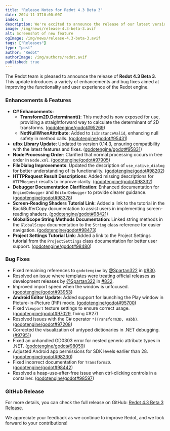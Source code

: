 ```yaml
---
title: "Release Notes for Redot 4.3 Beta 3"
date: 2024-11-3T10:00:00Z
index: 1
description: We're excited to announce the release of our latest version, featuring a host of enhancements and fixes.
image: /img/news/release-4.3-beta-3.avif
alt: Screenshot of new feature
ogImage: /img/news/release-4.3-beta-3.avif
tags: ["Releases"]
type: "post"
author: "Redot"
authorImage: /img/authors/redot.avif
published: true
---
```


The Redot team is pleased to announce the release of **Redot 4.3 Beta 3**. This update introduces a variety of enhancements and bug fixes aimed at improving the functionality and user experience of the Redot engine.

### Enhancements & Features
- **C# Enhancements:**
    - **Transform2D.Determinant()**: This method is now exposed for use, providing a straightforward way to calculate the determinant of 2D transforms. ([godotengine/godot#95269](https://github.com/godotengine/godot/pull/95269))
    - **NotNullWhenAttribute**: Added to `IsInstanceValid`, enhancing null safety in method calls. ([godotengine/godot#95431](https://github.com/godotengine/godot/pull/95431))
- **ufbx Library Update**: Updated to version 0.14.3, ensuring compatibility with the latest features and fixes. ([godotengine/godot#95831](https://github.com/godotengine/godot/pull/95831))
- **Node Processing Order**: Clarified that normal processing occurs in tree order in `Node.xml`. ([godotengine/godot#97905](https://github.com/godotengine/godot/pull/97905))
- **FileDialog Improvements**: Updated the description of `use_native_dialog` for better understanding of its functionality. ([godotengine/godot#98202](https://github.com/godotengine/godot/pull/98202))
- **HTTPRequest Result Descriptions**: Added missing descriptions for `HTTPRequest` results to improve clarity. ([godotengine/godot#98332](https://github.com/godotengine/godot/pull/98332))
- **Debugger Documentation Clarification**: Enhanced documentation for `EngineDebugger` and `EditorDebugger` to provide clearer guidance. ([godotengine/godot#98378](https://github.com/godotengine/godot/pull/98378))
- **Screen-Reading Shaders Tutorial Link**: Added a link to the tutorial in the BackBufferCopy documentation to assist users in implementing screen-reading shaders. ([godotengine/godot#98421](https://github.com/godotengine/godot/pull/98421))
- **GlobalScope String Methods Documentation**: Linked string methods in the `GlobalScope` documentation to the `String` class reference for easier navigation. ([godotengine/godot#98473](https://github.com/godotengine/godot/pull/98473))
- **Project Settings Tutorial Link**: Added a link to the Project Settings tutorial from the `ProjectSettings` class documentation for better user support. ([godotengine/godot#98480](https://github.com/godotengine/godot/pull/98480))

### Bug Fixes
- Fixed remaining references to `godotengine` by [@Spartan322](https://github.com/Spartan322) in [#830](https://github.com/Redot-Engine/redot-engine/pull/830).
- Resolved an issue where templates were treating official releases as development releases by [@Spartan322](https://github.com/Spartan322) in [#832](https://github.com/Redot-Engine/redot-engine/pull/832).
- Improved import speed when the window is unfocused. ([godotengine/godot#93953](https://github.com/godotengine/godot/pull/93953))
- **Android Editor Update**: Added support for launching the Play window in Picture-in-Picture (PiP) mode. ([godotengine/godot#95700](https://github.com/godotengine/godot/pull/95700))
- Fixed `Viewport` texture settings to ensure correct usage. ([godotengine/godot#97029](https://github.com/godotengine/godot/pull/97029), fixing #827)
- Resolved issues with the C# operator `*(Transform3D, Aabb)`. ([godotengine/godot#97208](https://github.com/godotengine/godot/pull/97208))
- Corrected the visualization of untyped dictionaries in .NET debugging. ([#97951](https://github.com/godotengine/godot/pull/97951))
- Fixed an unhandled GD0303 error for nested generic attribute types in .NET. ([godotengine/godot#98059](https://github.com/godotengine/godot/pull/98059))
- Adjusted Android app permissions for SDK levels earlier than 28. ([godotengine/godot#98230](https://github.com/godotengine/godot/pull/98230))
- Fixed incorrect documentation for `Transform2D`. ([godotengine/godot#98442](https://github.com/godotengine/godot/pull/98442))
- Resolved a heap-use-after-free issue when ctrl-clicking controls in a container. ([godotengine/godot#98597](https://github.com/godotengine/godot/pull/98597))

### GitHub Release
For more details, you can check the full release on GitHub: [Redot 4.3 Beta 3 Release](https://github.com/Redot-Engine/redot-engine/releases/tag/redot-4.3-beta.3).

We appreciate your feedback as we continue to improve Redot, and we look forward to your contributions!

